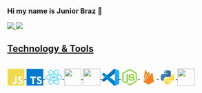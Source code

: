### Hi my name is Junior Braz 👋

  <div>
  <a href="https://github.com/juniorbraz93">
  <img height="180em" src="https://github-readme-stats.vercel.app/api?username=juniorbraz93&show_icons=true&theme=tokyonight&include_all_commits=true&count_private=true"/>
  <img height="180em" src="https://github-readme-stats.vercel.app/api/top-langs/?username=juniorbraz93&layout=compact&langs_count=7&theme=tokyonight"/>
</div>
 
 ## Technology & Tools
  
  <div style="display: inline_block"><br>
  <img align="center"  height="40" width="40" src="https://raw.githubusercontent.com/devicons/devicon/master/icons/javascript/javascript-plain.svg">
  <img align="center" height="40" width="40" src="https://raw.githubusercontent.com/devicons/devicon/master/icons/typescript/typescript-plain.svg">
  <img align="center"  height="40" width="40" src="https://raw.githubusercontent.com/devicons/devicon/master/icons/react/react-original.svg">
  <img align="center"  height="40" width="40" src="https://cdn.jsdelivr.net/gh/devicons/devicon/icons/html5/html5-original-wordmark.svg" />
  <img align="center"  height="40" width="40" src="https://cdn.jsdelivr.net/gh/devicons/devicon/icons/css3/css3-original-wordmark.svg" />
  <img align="center"  height="40" width="40" src="https://github.com/devicons/devicon/blob/master/icons/vscode/vscode-original.svg">
  <img align="center"  height="40" width="40" src="https://github.com/devicons/devicon/blob/master/icons/nodejs/nodejs-original.svg">
  <img align="center"  height="40" width="40" src="https://github.com/devicons/devicon/blob/master/icons/firebase/firebase-plain.svg">
  <img align="center"  height="40" width="40" src="https://raw.githubusercontent.com/devicons/devicon/master/icons/python/python-original.svg">
  <img align="center"  height="40" width="40" color=#FFF src="https://cdn.jsdelivr.net/gh/devicons/devicon/icons/flask/flask-original-wordmark.svg" />
       
</div>
